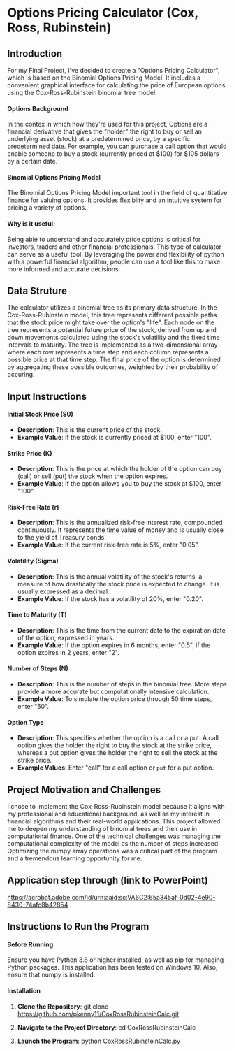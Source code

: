 # Options Pricing Calculator (Cox, Ross, Rubinstein)

## Introduction
For my Final Project, I've decided to create a "Options Pricing Calculator", which is based on the Binomial Options Pricing Model. It includes a convenient graphical interface for calculating the price of European options using the Cox-Ross-Rubinstein binomial tree model.

#### Options Background
In the contex in which how they're used for this project, Options are a financial derivative that gives the "holder" the right to buy or sell an underlying asset (stock) at a predetermined price, by a specific predetermined date. For example, you can purchase a call option that would enable someone to buy a stock (currently priced at $100) for $105 dollars by a certain date.

#### Binomial Options Pricing Model
The Binomial Options Pricing Model important tool in the field of quantitative finance for valuing options. It provides flexiblity and an intuitive system for pricing a variety of options.

#### Why is it useful:
Being able to understand and accurately price options is critical for investors, traders and other financial professionals. This type of calculator can serve as a useful tool. By leveraging the power and flexibility of python with a powerful financial algorithm, people can use a tool like this to make more informed and accurate decisions.

## Data Struture
The calculator utilizes a binomial tree as its primary data structure. In the Cox-Ross-Rubinstein model, this tree represents different possible paths that the stock price might take over the option's "life". Each node on the tree represents a potential future price of the stock, derived from up and down movements calculated using the stock's volatility and the fixed time intervals to maturity. The tree is implemented as a two-dimensional array where each row represents a time step and each column represents a possible price at that time step. The final price of the option is determined by aggregating these possible outcomes, weighted by their probability of occuring.

## Input Instructions
#### Initial Stock Price (S0)
- **Description**: This is the current price of the stock.
- **Example Value**: If the stock is currently priced at $100, enter "100".

#### Strike Price (K)
- **Description**: This is the price at which the holder of the option can buy (call) or sell (put) the stock when the option expires.
- **Example Value**: If the option allows you to buy the stock at $100, enter "100".

#### Risk-Free Rate (r)
- **Description**: This is the annualized risk-free interest rate, compounded continuously. It represents the time value of money and is usually close to the yield of Treasury bonds.
- **Example Value**: If the current risk-free rate is 5%, enter "0.05".

#### Volatility (Sigma)
- **Description**: This is the annual volatility of the stock's returns, a measure of how drastically the stock price is expected to change. It is usually expressed as a decimal.
- **Example Value**: If the stock has a volatility of 20%, enter "0.20".

#### Time to Maturity (T)
- **Description**: This is the time from the current date to the expiration date of the option, expressed in years.
- **Example Value**: If the option expires in 6 months, enter "0.5", if the option expires in 2 years, enter "2". 

#### Number of Steps (N)
- **Description**: This is the number of steps in the binomial tree. More steps provide a more accurate but computationally intensive calculation.
- **Example Value**: To simulate the option price through 50 time steps, enter "50".

#### Option Type
- **Description**: This specifies whether the option is a call or a put. A call option gives the holder the right to buy the stock at the strike price, whereas a put option gives the holder the right to sell the stock at the strike price.
- **Example Values**: Enter "call" for a call option or `put` for a put option.

## Project Motivation and Challenges
I chose to implement the Cox-Ross-Rubinstein model because it aligns with my professional and educational background, as well as my interest in financial algorithms and their real-world applications. This project allowed me to deepen my understanding of binomial trees and their use in computational finance. One of the technical challenges was managing the computational complexity of the model as the number of steps increased. Optimizing the numpy array operations was a critical part of the program and a tremendous learning opportunity for me.

## Application step through (link to PowerPoint)

https://acrobat.adobe.com/id/urn:aaid:sc:VA6C2:65a345af-0d02-4e90-8430-74afc8b42854

## Instructions to Run the Program

#### Before Running
Ensure you have Python 3.8 or higher installed, as well as pip for managing Python packages. This application has been tested on Windows 10. Also, ensure that numpy is installed.

#### Installation
1. **Clone the Repository**: git clone https://github.com/pkenny11/CoxRossRubinsteinCalc.git

3. **Navigate to the Project Directory**: cd CoxRossRubinsteinCalc

4. **Launch the Program**: python CoxRossRubinsteinCalc.py
